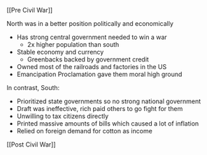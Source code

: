 [[Pre Civil War]]


North was in a better position politically and economically
- Has strong central government needed to win a war
	- 2x higher population than south
- Stable economy and currency 
	- Greenbacks backed by government credit
- Owned most of the railroads and factories in the US
- Emancipation Proclamation gave them moral high ground

In contrast, South:
- Prioritized state governments so no strong national government
- Draft was ineffective, rich paid others to go fight for them
- Unwilling to tax citizens directly
- Printed massive amounts of bills which caused a lot of inflation
- Relied on foreign demand for cotton as income



[[Post Civil War]]